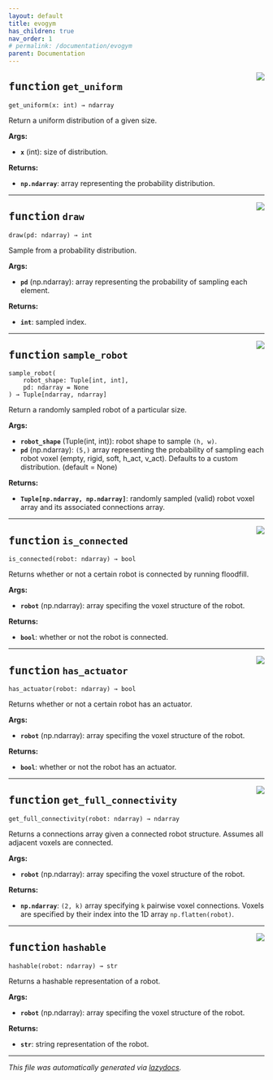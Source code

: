 ```yaml
---
layout: default
title: evogym
has_children: true
nav_order: 1
# permalink: /documentation/evogym
parent: Documentation
---
```


<!-- markdownlint-disable -->

<!-- <a href="..\evogym\utils.py#L0"><img align="right" style="float:right;" src="https://img.shields.io/badge/-source-cccccc?style=flat-square"></a>

# <kbd>module</kbd> `utils`




**Global Variables**
---------------
- **VOXEL_TYPES**
- **BASELINE_ENV_NAMES**

--- -->

<a href="..\evogym\utils.py#L55"><img align="right" style="float:right;" src="https://img.shields.io/badge/-source-cccccc?style=flat-square"></a>

## <kbd>function</kbd> `get_uniform`

```
get_uniform(x: int) → ndarray
```

Return a uniform distribution of a given size. 



**Args:**
 
 - <b>`x`</b> (int):  size of distribution. 



**Returns:**
 
 - <b>`np.ndarray`</b>:  array representing the probability distribution. 


---

<a href="..\evogym\utils.py#L67"><img align="right" style="float:right;" src="https://img.shields.io/badge/-source-cccccc?style=flat-square"></a>

## <kbd>function</kbd> `draw`

```
draw(pd: ndarray) → int
```

Sample from a probability distribution. 



**Args:**
 
 - <b>`pd`</b> (np.ndarray):  array representing the probability of sampling each element. 



**Returns:**
 
 - <b>`int`</b>:  sampled index. 


---

<a href="..\evogym\utils.py#L89"><img align="right" style="float:right;" src="https://img.shields.io/badge/-source-cccccc?style=flat-square"></a>

## <kbd>function</kbd> `sample_robot`

```
sample_robot(
    robot_shape: Tuple[int, int],
    pd: ndarray = None
) → Tuple[ndarray, ndarray]
```

Return a randomly sampled robot of a particular size. 



**Args:**
 
 - <b>`robot_shape`</b> (Tuple(int, int)):  robot shape to sample `(h, w)`. 
 - <b>`pd`</b> (np.ndarray):  `(5,)` array representing the probability of sampling each robot voxel (empty, rigid, soft, h_act, v_act). Defaults to a custom distribution. (default = None) 



**Returns:**
 
 - <b>`Tuple[np.ndarray, np.ndarray]`</b>:  randomly sampled (valid) robot voxel array and its associated connections array. 


---

<a href="..\evogym\utils.py#L170"><img align="right" style="float:right;" src="https://img.shields.io/badge/-source-cccccc?style=flat-square"></a>

## <kbd>function</kbd> `is_connected`

```
is_connected(robot: ndarray) → bool
```

Returns whether or not a certain robot is connected by running floodfill. 



**Args:**
 
 - <b>`robot`</b> (np.ndarray):  array specifing the voxel structure of the robot. 



**Returns:**
 
 - <b>`bool`</b>:  whether or not the robot is connected. 


---

<a href="..\evogym\utils.py#L204"><img align="right" style="float:right;" src="https://img.shields.io/badge/-source-cccccc?style=flat-square"></a>

## <kbd>function</kbd> `has_actuator`

```
has_actuator(robot: ndarray) → bool
```

Returns whether or not a certain robot has an actuator. 

**Args:**
 
 - <b>`robot`</b> (np.ndarray):  array specifing the voxel structure of the robot. 



**Returns:**
 
 - <b>`bool`</b>:  whether or not the robot has an actuator. 


---

<a href="..\evogym\utils.py#L220"><img align="right" style="float:right;" src="https://img.shields.io/badge/-source-cccccc?style=flat-square"></a>

## <kbd>function</kbd> `get_full_connectivity`

```
get_full_connectivity(robot: ndarray) → ndarray
```

Returns a connections array given a connected robot structure. Assumes all adjacent voxels are connected. 



**Args:**
 
 - <b>`robot`</b> (np.ndarray):  array specifing the voxel structure of the robot. 



**Returns:**
 
 - <b>`np.ndarray`</b>:  `(2, k)` array specifying `k` pairwise voxel connections. Voxels are specified by their index into the 1D array `np.flatten(robot)`. 


---

<a href="..\evogym\utils.py#L259"><img align="right" style="float:right;" src="https://img.shields.io/badge/-source-cccccc?style=flat-square"></a>

## <kbd>function</kbd> `hashable`

```
hashable(robot: ndarray) → str
```

Returns a hashable representation of a robot. 



**Args:**
 
 - <b>`robot`</b> (np.ndarray):  array specifing the voxel structure of the robot. 



**Returns:**
 
 - <b>`str`</b>:  string representation of the robot. 


---

_This file was automatically generated via [lazydocs](https://github.com/ml-tooling/lazydocs)._
